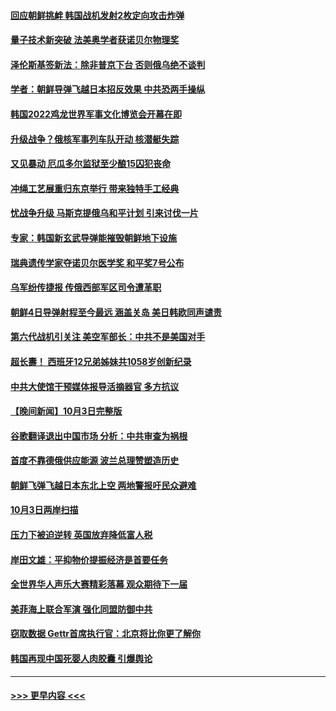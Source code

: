 #### [回应朝鲜挑衅 韩国战机发射2枚定向攻击炸弹](../pages/prog202/a103543545.md?t=10050001) 
#### [量子技术新突破 法美奥学者获诺贝尔物理奖](../pages/prog202/a103543531.md?t=10050001) 
#### [泽伦斯基签新法：除非普京下台 否则俄乌绝不谈判](../pages/prog202/a103543514.md?t=10050001) 
#### [学者：朝鲜导弹飞越日本招反效果 中共恐两手操纵](../pages/prog202/a103543502.md?t=10050001) 
#### [韩国2022鸡龙世界军事文化博览会开幕在即](../pages/prog202/a103543490.md?t=10050001) 
#### [升级战争？俄核军事列车队开动 核潜艇失踪](../pages/prog202/a103543398.md?t=10050001) 
#### [又见暴动 厄瓜多尔监狱至少酿15囚犯丧命](../pages/prog202/a103543470.md?t=10050001) 
#### [冲绳工艺展重归东京举行 带来独特手工经典](../pages/prog202/a103543358.md?t=10050001) 
#### [忧战争升级 马斯克提俄乌和平计划 引来讨伐一片](../pages/prog202/a103543409.md?t=10050001) 
#### [专家：韩国新玄武导弹能摧毁朝鲜地下设施](../pages/prog202/a103543387.md?t=10050001) 
#### [瑞典遗传学家夺诺贝尔医学奖 和平奖7号公布](../pages/prog202/a103543349.md?t=10050001) 
#### [乌军纷传捷报 传俄西部军区司令遭革职](../pages/prog202/a103543344.md?t=10050001) 
#### [朝鲜4日导弹射程至今最远 涵盖关岛 美日韩欧同声谴责](../pages/prog202/a103543321.md?t=10050001) 
#### [第六代战机引关注 美空军部长：中共不是美国对手](../pages/prog202/a103543310.md?t=10050001) 
#### [超长夀！ 西班牙12兄弟姊妹共1058岁创新纪录](../pages/prog202/a103543298.md?t=10050001) 
#### [中共大使馆干预媒体报导活摘器官 多方抗议](../pages/prog202/a103543302.md?t=10050001) 
#### [【晚间新闻】10月3日完整版](../pages/prog202/a103543093.md?t=10050001) 
#### [谷歌翻译退出中国市场 分析：中共审查为祸根](../pages/prog202/a103543121.md?t=10050001) 
#### [首度不靠德俄供应能源 波兰总理赞塑造历史](../pages/prog202/a103543201.md?t=10050001) 
#### [朝鲜飞弹飞越日本东北上空 两地警报吁民众避难](../pages/prog202/a103543116.md?t=10050001) 
#### [10月3日两岸扫描](../pages/prog202/a103543012.md?t=10050001) 
#### [压力下被迫逆转 英国放弃降低富人税](../pages/prog202/a103543027.md?t=10050001) 
#### [岸田文雄：平抑物价提振经济是首要任务](../pages/prog202/a103543007.md?t=10050001) 
#### [全世界华人声乐大赛精彩落幕 观众期待下一届](../pages/prog202/a103543020.md?t=10050001) 
#### [美菲海上联合军演 强化同盟防御中共](../pages/prog202/a103543005.md?t=10050001) 
#### [窃取数据  Gettr首席执行官：北京将比你更了解你](../pages/prog202/a103542910.md?t=10050001) 
#### [韩国再现中国死婴人肉胶囊 引爆舆论](../pages/prog202/a103542898.md?t=10050001) 

----
#### [ >>> 更早内容 <<< ](../indexes/prog202-earlier.md)
